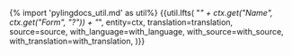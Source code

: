 {% import 'pylingdocs_util.md' as util%}
{{util.lfts(
    "<i>" + ctx.get("Name", ctx.get("Form", "?")) + "</i>",
    entity=ctx,
    translation=translation,
    source=source,
    with_language=with_language,
    with_source=with_source,
    with_translation=with_translation,
)}}